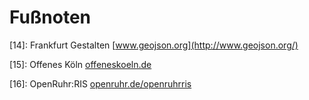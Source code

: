 Fußnoten
========

[14]: Frankfurt Gestalten [www.geojson.org](http://www.geojson.org/)

[15]: Offenes Köln [offeneskoeln.de](http://offeneskoeln.de/)

[16]: OpenRuhr:RIS [openruhr.de/openruhrris](http://openruhr.de/openruhrris/)
